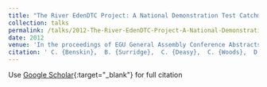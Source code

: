 ```yaml
---
title: "The River EdenDTC Project: A National Demonstration Test Catchment"
collection: talks
permalink: /talks/2012-The-River-EdenDTC-Project-A-National-Demonstration-Test-Catchment
date: 2012
venue: 'In the proceedings of EGU General Assembly Conference Abstracts'
citation: ' C. {Benskin},  B. {Surridge},  C. {Deasy},  C. {Woods},  D. {Rimmer},  E. {Lees},  G. {Owens},  J. {Jonczyk},  J. {Quinton},  M. {Wilkinson}, &quot;The River EdenDTC Project: A National Demonstration Test Catchment.&quot; In the proceedings of EGU General Assembly Conference Abstracts, 2012.'
---
```

Use [Google Scholar](https://scholar.google.com/scholar?q=The+River+EdenDTC+Project:+A+National+Demonstration+Test+Catchment){:target="_blank"} for full citation
